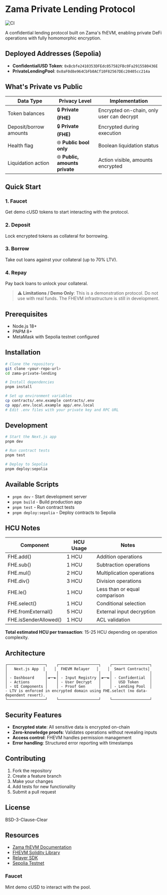 # Zama Private Lending Protocol

![CI](https://github.com/serenajordan/zama-private-lending/actions/workflows/ci.yml/badge.svg)

A confidential lending protocol built on Zama's fhEVM, enabling private DeFi operations with fully homomorphic encryption.

## Deployed Addresses (Sepolia)

- **ConfidentialUSD Token**: `0xBcbfe2410353DFEdc057582FBc0Fa2915580436E`
- **PrivateLendingPool**: `0x0aF0d8e964CbFb0ACf10F82567DEc20405cc214a`

## What's Private vs Public

| Data Type | Privacy Level | Implementation |
|-----------|---------------|----------------|
| Token balances | 🔒 **Private (FHE)** | Encrypted on-chain, only user can decrypt |
| Deposit/borrow amounts | 🔒 **Private (FHE)** | Encrypted during execution |
| Health flag | 🌐 **Public bool only** | Boolean liquidation status |
| Liquidation action | 🌐 **Public, amounts private** | Action visible, amounts encrypted |

## Quick Start

### 1. Faucet
Get demo cUSD tokens to start interacting with the protocol.

### 2. Deposit
Lock encrypted tokens as collateral for borrowing.

### 3. Borrow
Take out loans against your collateral (up to 70% LTV).

### 4. Repay
Pay back loans to unlock your collateral.

> **⚠️ Limitations / Demo Only**: This is a demonstration protocol. Do not use with real funds. The FHEVM infrastructure is still in development.

## Prerequisites

- Node.js 18+
- PNPM 8+
- MetaMask with Sepolia testnet configured

## Installation

```bash
# Clone the repository
git clone <your-repo-url>
cd zama-private-lending

# Install dependencies
pnpm install

# Set up environment variables
cp contracts/.env.example contracts/.env
cp app/.env.local.example app/.env.local
# Edit .env files with your private key and RPC URL
```

## Development

```bash
# Start the Next.js app
pnpm dev

# Run contract tests
pnpm test

# Deploy to Sepolia
pnpm deploy:sepolia
```

## Available Scripts

- `pnpm dev` - Start development server
- `pnpm build` - Build production app
- `pnpm test` - Run contract tests
- `pnpm deploy:sepolia` - Deploy contracts to Sepolia

## HCU Notes

| Component | HCU Usage | Notes |
|-----------|-----------|-------|
| FHE.add() | 1 HCU | Addition operations |
| FHE.sub() | 1 HCU | Subtraction operations |
| FHE.mul() | 2 HCU | Multiplication operations |
| FHE.div() | 3 HCU | Division operations |
| FHE.le() | 1 HCU | Less than or equal comparison |
| FHE.select() | 1 HCU | Conditional selection |
| FHE.fromExternal() | 5 HCU | External input decryption |
| FHE.isSenderAllowed() | 1 HCU | ACL validation |

**Total estimated HCU per transaction**: 15-25 HCU depending on operation complexity.

## Architecture

```
┌─────────────────┐    ┌──────────────────┐    ┌─────────────────┐
│   Next.js App  │    │  FHEVM Relayer   │    │  Smart Contracts│
│                 │    │                  │    │                 │
│ - Dashboard     │◄──►│ - Input Registry │◄──►│ - Confidential  │
│ - Actions       │    │ - User Decrypt   │    │   USD Token     │
│ - UI Components │    │ - Proof Gen      │    │ - Lending Pool  │
- LTV is enforced in encrypted domain using FHE.select (no data-dependent revert).
└─────────────────┘    └──────────────────┘    └─────────────────┘
```

## Security Features

- **Encrypted state**: All sensitive data is encrypted on-chain
- **Zero-knowledge proofs**: Validates operations without revealing inputs
- **Access control**: FHEVM handles permission management
- **Error handling**: Structured error reporting with timestamps

## Contributing

1. Fork the repository
2. Create a feature branch
3. Make your changes
4. Add tests for new functionality
5. Submit a pull request

## License

BSD-3-Clause-Clear

## Resources

- [Zama fhEVM Documentation](https://docs.zama.ai/fhevm/)
- [FHEVM Solidity Library](https://docs.zama.ai/fhevm/solidity/)
- [Relayer SDK](https://docs.zama.ai/fhevm/relayer/)
- [Sepolia Testnet](https://sepolia.dev/)

### Faucet
Mint demo cUSD to interact with the pool.

